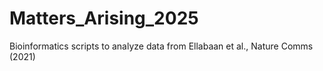# Matters_Arising_2025
Bioinformatics scripts to analyze data from Ellabaan et al., Nature Comms (2021)
